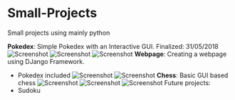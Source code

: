 # Small-Projects
Small projects using mainly python

__Pokedex__: Simple Pokedex with an Interactive GUI. Finalized: 31/05/2018
![Screenshot](Automata.jpg)
![Screenshot](image1.png)
![Screenshot](image2.png)
__Webpage__: Creating a webpage using DJango Framework.

- Pokedex included
![Screenshot](githubpictures/webpokedex1.jpg)
![Screenshot](webpokedex2)
__Chess__: Basic GUI based chess
![Screenshot](Automata.jpg)
![Screenshot](image1.png)
![Screenshot](image2.png)
Future projects:
- Sudoku

